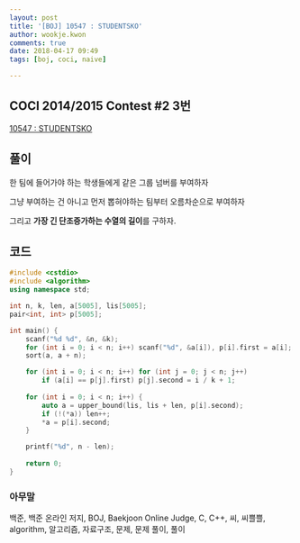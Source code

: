 ```yaml
---
layout: post
title: '[BOJ] 10547 : STUDENTSKO'
author: wookje.kwon
comments: true
date: 2018-04-17 09:49
tags: [boj, coci, naive]

---
```


## COCI 2014/2015 Contest #2 3번

[10547 : STUDENTSKO](https://www.acmicpc.net/problem/10547)  

## 풀이

한 팀에 들어가야 하는 학생들에게 같은 그룹 넘버를 부여하자  

그냥 부여하는 건 아니고 먼저 뽑혀야하는 팀부터 오름차순으로 부여하자

그리고 **가장 긴 단조증가하는 수열의 길이**를 구하자.

## 코드

```cpp
#include <cstdio>
#include <algorithm>
using namespace std;

int n, k, len, a[5005], lis[5005];
pair<int, int> p[5005];

int main() {
    scanf("%d %d", &n, &k);
    for (int i = 0; i < n; i++) scanf("%d", &a[i]), p[i].first = a[i];
    sort(a, a + n);

    for (int i = 0; i < n; i++) for (int j = 0; j < n; j++)
        if (a[i] == p[j].first) p[j].second = i / k + 1;
    
    for (int i = 0; i < n; i++) {
        auto a = upper_bound(lis, lis + len, p[i].second);
        if (!(*a)) len++;
        *a = p[i].second;
    }

    printf("%d", n - len);
    
    return 0;
}
```

### 아무말  
백준, 백준 온라인 저지, BOJ, Baekjoon Online Judge, C, C++, 씨, 씨쁠쁠, algorithm, 알고리즘, 자료구조, 문제, 문제 풀이, 풀이
